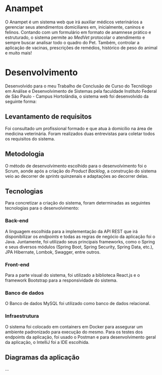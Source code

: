 # Anampet

O Anampet é um sistema web que irá auxiliar médicos veterinários a gerenciar seus atendimentos domiciliares em, inicialmente, caninos e felinos. Contando com um formulário em formato de anamnese prático e estruturado, o sistema permite ao *MedVet* protocolar o atendimento e sempre buscar analisar todo o quadro do Pet. Também, controlar a aplicação de vacinas, prescrições de remédios, histórico de peso do animal e muito mais!

# Desenvolvimento

Desenvolvido para o meu Trabalho de Conclusão de Curso do Tecnólogo em Análise e Desenvolvimento de Sistemas pela faculdade Instituto Federal de São Paulo - Campus Hortolândia, o sistema web foi desenvolvido da seguinte forma: 

## Levantamento de requisitos

Foi consultado um profissional formado e que atua à domicílio na área de medicina veterinária. Foram realizados duas entrevistas para coletar todos os requisitos do sistema. 

## Metodologia

O método de desenvolvimento escolhido para o desenvolvimento foi o Scrum, aonde após a criação do *Product Backlog*, a construção do sistema veio ao decorrer de *sprints* quinzenais e adaptações ao decorrer delas.

## Tecnologias

Para concretizar a criação do sistema, foram determinadas as seguintes tecnologias para o desenvolvimento:

### Back-end

A linguagem escolhida para a implementação da API REST que irá disponibilizar os *endpoints* e todas as regras de negócio da aplicação foi o Java. Juntamente, foi utilizado seus principais frameworks, como o Spring e seus diversos módulos (Spring Boot, Spring Security, Spring Data, etc.), JPA Hibernate, Lombok, Swagger, entre outros.

### Front-end

Para a parte visual do sistema, foi utilizado a biblioteca React.js e o framework Bootstrap para a responsividade do sistema.

### Banco de dados

O Banco de dados MySQL foi utilizado como banco de dados relacional.

### Infraestrutura

O sistema foi colocado em containers em Docker para assegurar um ambiente padronizado para execução do mesmo. Para os testes dos endpoints da aplicação, foi usado o Postman e para desenvolvimento geral da aplicação, o IntelliJ foi a IDE escolhida.

## Diagramas da aplicação

…
